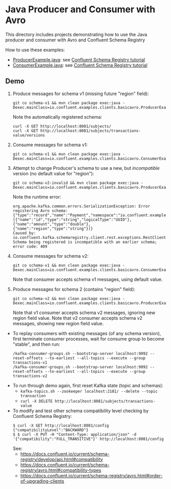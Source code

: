 # Java Producer and Consumer with Avro

This directory includes projects demonstrating how to use the Java producer and consumer with Avro and Confluent Schema Registry

How to use these examples:

* [ProducerExample.java](src/main/java/io/confluent/examples/clients/basicavro/ProducerExample.java): see [Confluent Schema Registry tutorial](https://docs.confluent.io/current/schema-registry/docs/schema_registry_tutorial.html)
* [ConsumerExample.java](src/main/java/io/confluent/examples/clients/basicavro/ConsumerExample.java): see [Confluent Schema Registry tutorial](https://docs.confluent.io/current/schema-registry/docs/schema_registry_tutorial.html)

## Demo

1. Produce messages for schema v1 (missing future "region" field):
    ```
    git co schema-v1 && mvn clean package exec:java -Dexec.mainClass=io.confluent.examples.clients.basicavro.ProducerExample
    ```
    Note the automatically registered schema: 
    ```
    curl -X GET http://localhost:8081/subjects/
    curl -X GET http://localhost:8081/subjects/transactions-value/versions
    ```
2. Consume messages for schema v1:
    ```
    git co schema-v1 && mvn clean package exec:java -Dexec.mainClass=io.confluent.examples.clients.basicavro.ConsumerExample
    ```
3. Attempt to change Producer's schema to use a new, but _incompatible_ version (no default value for "region"):
    ```
    git co schema-v2-invalid && mvn clean package exec:java -Dexec.mainClass=io.confluent.examples.clients.basicavro.ProducerExample
    ```
    Note the runtime error:
    ```
    org.apache.kafka.common.errors.SerializationException: Error registering Avro schema: {"type":"record","name":"Payment","namespace":"io.confluent.examples.clients.basicavro","fields":[{"name":"id","type":"string","logicalType":"UUID"},{"name":"amount","type":"double"},{"name":"region","type":"string"}]}
    Caused by: io.confluent.kafka.schemaregistry.client.rest.exceptions.RestClientException: Schema being registered is incompatible with an earlier schema; error code: 409
    ```
4. Consume messages for schema v2:
    ```
    git co schema-v1 && mvn clean package exec:java -Dexec.mainClass=io.confluent.examples.clients.basicavro.ConsumerExample
    ```
    Note that consumer accepts schema v1 messages, using default value.

5. Produce messages for schema 2 (contains "region" field):
    ```
    git co schema-v2 && mvn clean package exec:java -Dexec.mainClass=io.confluent.examples.clients.basicavro.ProducerExample
    ```
    Note that v1 consumer accepts schema v2 messages, ignoring new region field value.
    Note that v2 consumer accepts schema v2 messages, showing new region field value.


* To replay consumers with existing messages (of any schema version), first terminate consumer processes, wait for consume group to become "stable", and then run:
    ```
    /kafka-consumer-groups.sh --bootstrap-server localhost:9092 --reset-offsets --to-earliest --all-topics --execute --group transactions-v1
    /kafka-consumer-groups.sh --bootstrap-server localhost:9092 --reset-offsets --to-earliest --all-topics --execute --group transactions-v2
    ```
* To run through demo again, first reset Kafka state (topic and schemas):
    * `kafka-topics.sh --zookeeper localhost:2181/ --delete --topic transaction`
    * `curl -X DELETE http://localhost:8081/subjects/transactions-value`
* To modify and test other schema compatibility level checking by Confluent Schema Registry:
    ```
    $ curl -X GET http://localhost:8081/config
    {"compatibilityLevel":"BACKWARD"}
    $ $ curl -X PUT -H "Content-Type: application/json" -d '{"compatibility":"FULL_TRANSITIVE"}' http://localhost:8081/config
    ```
    See:
    * https://docs.confluent.io/current/schema-registry/develop/api.html#compatibility
    * https://docs.confluent.io/current/schema-registry/avro.html#compatibility-types
    * https://docs.confluent.io/current/schema-registry/avro.html#order-of-upgrading-clients
